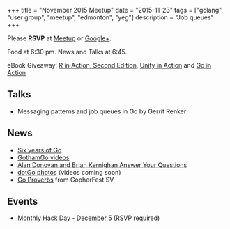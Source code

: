 +++
title = "November 2015 Meetup"
date = "2015-11-23"
tags = ["golang", "user group", "meetup", "edmonton", "yeg"]
description = "Job queues"
+++

Please **RSVP** at [Meetup](http://www.meetup.com/startupedmonton/events/qfwsfhytpbfc/) or [Google+](https://plus.google.com/events/cdd6pk6dbgphjfc2l7siladbp4s?authkey=CKGC5cHphZm0wgE).

Food at 6:30 pm. News and Talks at 6:45.

eBook Giveaway: [R in Action, Second Edition](https://www.manning.com/books/r-in-action-second-edition), [Unity in Action](https://www.manning.com/books/unity-in-action) and [Go in Action](https://www.manning.com/books/go-in-action)

## Talks

* Messaging patterns and job queues in Go by Gerrit Renker

## News

* [Six years of Go](http://blog.golang.org/6years)
* [GothamGo videos](https://www.youtube.com/playlist?list=PLeGxIOPLk9ELh9tsPZMzau6CzMjfMzp9-)
* [Alan Donovan and Brian Kernighan Answer Your Questions](http://features.slashdot.org/story/15/11/18/1748247/interviews-alan-donovan-and-brian-kernighan-answer-your-questions)
* [dotGo photos](https://www.flickr.com/photos/97226415@N08/sets/72157661133005275) (videos coming soon)
* [Go Proverbs](http://go-proverbs.github.io/) from GopherFest SV

## Events

* Monthly Hack Day - [December 5](http://www.meetup.com/startupedmonton/events/226796399/) (RSVP required)
